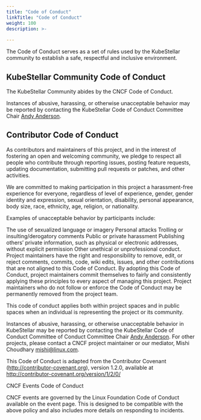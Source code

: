 ```yaml
---
title: "Code of Conduct"
linkTitle: "Code of Conduct"
weight: 100
description: >-
  
---
```


The Code of Conduct serves as a set of rules used by the KubeStellar community to establish a safe, respectful and inclusive environment.

## KubeStellar Community Code of Conduct
The KubeStellar Community abides by the CNCF Code of Conduct.

Instances of abusive, harassing, or otherwise unacceptable behavior may be reported by contacting the KubeStellar Code of Conduct Committee Chair [Andy Anderson](mailto:andy@clubanderson.com).

## Contributor Code of Conduct

As contributors and maintainers of this project, and in the interest of fostering an open and welcoming community, we pledge to respect all people who contribute through reporting issues, posting feature requests, updating documentation, submitting pull requests or patches, and other activities.

We are committed to making participation in this project a harassment-free experience for everyone, regardless of level of experience, gender, gender identity and expression, sexual orientation, disability, personal appearance, body size, race, ethnicity, age, religion, or nationality.

Examples of unacceptable behavior by participants include:

The use of sexualized language or imagery
Personal attacks
Trolling or insulting/derogatory comments
Public or private harassment
Publishing others’ private information, such as physical or electronic addresses, without explicit permission
Other unethical or unprofessional conduct.
Project maintainers have the right and responsibility to remove, edit, or reject comments, commits, code, wiki edits, issues, and other contributions that are not aligned to this Code of Conduct. By adopting this Code of Conduct, project maintainers commit themselves to fairly and consistently applying these principles to every aspect of managing this project. Project maintainers who do not follow or enforce the Code of Conduct may be permanently removed from the project team.

This code of conduct applies both within project spaces and in public spaces when an individual is representing the project or its community.

Instances of abusive, harassing, or otherwise unacceptable behavior in KubeStellar may be reported by contacting the KubeStellar Code of Conduct Committee of Conduct Committee Chair [Andy Anderson](mailto:andy@clubanderson.com). For other projects, please contact a CNCF project maintainer or our mediator, Mishi Choudhary mishi@linux.com.

This Code of Conduct is adapted from the Contributor Covenant (http://contributor-covenant.org), version 1.2.0, available at http://contributor-covenant.org/version/1/2/0/

CNCF Events Code of Conduct

CNCF events are governed by the Linux Foundation Code of Conduct available on the event page. This is designed to be compatible with the above policy and also includes more details on responding to incidents.
